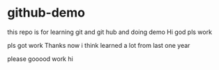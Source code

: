 # github-demo
this repo is for learning git and git hub and doing demo
Hi god pls work

pls got work
Thanks now i think learned a lot from last one year 


please gooood work
hi

